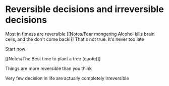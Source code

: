# Reversible decisions and irreversible decisions

Most in fitness are reversible
[[Notes/Fear mongering  Alcohol kills brain cells, and the don't come back!]]
That's not true.
It's never too late

Start now

[[Notes/The Best time to plant a tree (quote)]]

Things are more reversible than you think

Very few decision in life are actually completely irreversible

